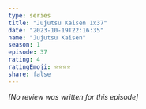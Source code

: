 ```yaml
---
type: series
title: "Jujutsu Kaisen 1x37"
date: "2023-10-19T22:16:35"
name: "Jujutsu Kaisen"
season: 1
episode: 37
rating: 4
ratingEmoji: ⭐️⭐️⭐️⭐️
share: false
---
```


*[No review was written for this episode]*

